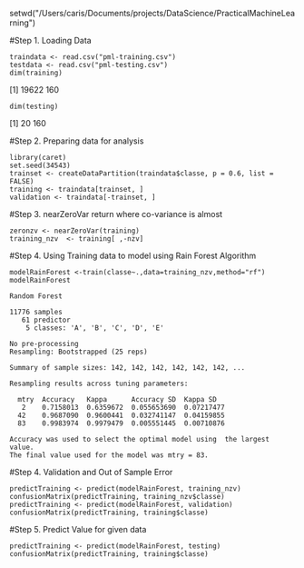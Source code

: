setwd("/Users/caris/Documents/projects/DataScience/PracticalMachineLearning")

#Step 1. Loading Data
```  
traindata <- read.csv("pml-training.csv")
testdata <- read.csv("pml-testing.csv")
dim(training)
```
[1] 19622   160
```
dim(testing)
```
[1]  20 160

#Step 2.  Preparing data for analysis
```
library(caret)
set.seed(34543)
trainset <- createDataPartition(traindata$classe, p = 0.6, list = FALSE)
training <- traindata[trainset, ]
validation <- traindata[-trainset, ]
```

#Step 3. nearZeroVar return where co-variance is almost 
```
zeronzv <- nearZeroVar(training)
training_nzv  <- training[ ,-nzv]
```
#Step 4. Using Training data to model using Rain Forest Algorithm
```
modelRainForest <-train(classe~.,data=training_nzv,method="rf")
modelRainForest

Random Forest 

11776 samples
   61 predictor
    5 classes: 'A', 'B', 'C', 'D', 'E' 

No pre-processing
Resampling: Bootstrapped (25 reps) 

Summary of sample sizes: 142, 142, 142, 142, 142, 142, ... 

Resampling results across tuning parameters:

  mtry  Accuracy   Kappa      Accuracy SD  Kappa SD  
   2    0.7158013  0.6359672  0.055653690  0.07217477
  42    0.9687090  0.9600441  0.032741147  0.04159855
  83    0.9983974  0.9979479  0.005551445  0.00710876

Accuracy was used to select the optimal model using  the largest value.
The final value used for the model was mtry = 83. 
```

#Step 4. Validation and Out of Sample Error
```
predictTraining <- predict(modelRainForest, training_nzv)
confusionMatrix(predictTraining, training_nzv$classe)
predictTraining <- predict(modelRainForest, validation)
confusionMatrix(predictTraining, training$classe) 
```

#Step 5. Predict Value for given data
```
predictTraining <- predict(modelRainForest, testing)
confusionMatrix(predictTraining, training$classe)
```
